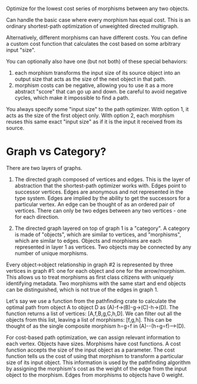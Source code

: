 Optimize for the lowest cost series of morphisms between any two objects.

Can handle the basic case where every morphism has equal cost. This is an ordinary shortest-path optimization of unweighted directed multigraph.

Alternatively, different morphisms can have different costs. You can define a custom cost function that calculates the cost based on some arbitrary input "size".

You can optionally also have one (but not both) of these special behaviors:
1. each morphism transforms the input size of its source object into an output size that acts as the size of the next object in that path.
2. morphism costs can be negative, allowing you to use it as a more abstract "score" that can go up and down. be careful to avoid negative cycles, which make it impossible to find a path.

You always specify some "input size" to the path optimizer. With option 1, it acts as the size of the first object only. With option 2, each morphism reuses this same exact "input size" as if it is the input it received from its source.

# Graph vs Category?

There are two layers of graphs.

1. The directed graph composed of vertices and edges. This is the layer of abstraction that the shortest-path optimizer works with. Edges point to successor vertices. Edges are anonymous and not represented in the type system. Edges are implied by the ability to get the successors for a particular vertex. An edge can be thought of as an ordered pair of vertices. There can only be two edges between any two vertices - one for each direction.

2. The directed graph layered on top of graph 1 is a "category". A category is made of "objects", which are similar to vertices, and "morphisms", which are similar to edges. Objects and morphisms are each represented in layer 1 as vertices. Two objects may be connected by any number of unique morphisms.

Every object->object relationship in graph #2 is represented by three vertices in graph #1: one for each object and one for the arrow/morphism. This allows us to treat morphisms as first class citizens with uniquely identifying metadata. Two morphisms with the same start and end objects can be distinguished, which is not true of the edges in graph 1.

Let's say we use a function from the pathfinding crate to calculate the optimal path from object A to object D as (A)-f->(B)-g->(C)-h->(D). The function returns a list of vertices: [A,f,B,g,C,h,D]. We can filter out all the objects from this list, leaving a list of morphisms: [f,g,h]. This can be thought of as the single composite morphism h∘g∘f in (A)--(h∘g∘f)-->(D).

For cost-based path optimization, we can assign relevant information to each vertex. Objects have sizes. Morphisms have cost functions. A cost function accepts the size of the input object as a parameter. The cost function tells us the cost of using that morphism to transform a particular size of its input object. This information is used by the pathfinding algorithm by assigning the morphism's cost as the weight of the edge from the input object to the morphism. Edges from morphisms to objects have 0 weight.
